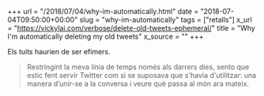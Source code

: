 +++
url = "/2018/07/04/why-im-automatically.html"
date = "2018-07-04T09:50:00+00:00"
slug = "why-im-automatically"
tags = ["retalls"]
x_url = "https://vickylai.com/verbose/delete-old-tweets-ephemeral/"
title = "Why I'm automatically deleting my old tweets"
x_source = ""
+++


Els tuits haurien de ser efímers.

> Restringint la meva línia de temps només als darrers dies, sento que estic fent servir Twitter com si se suposava que s'havia d'utilitzar: una manera d’unir-se a la conversa i veure què passa al món ara mateix.

